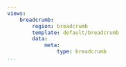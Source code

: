 ```yaml
---
views:
    breadcrumb:
        region: breadcrumb
        template: default/breadcrumb
        data:
            meta:
                type: breadcrumb
...
```

